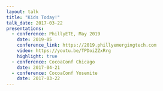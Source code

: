 ```yaml
---
layout: talk
title: "Kids Today!"
talk_date: 2017-03-22
presentations:
  - conference: PhillyETE, May 2019
    date: 2019-05
    conference_link: https://2019.phillyemergingtech.com
    video: https://youtu.be/TPDoiZZxRrg
    highlight: true
  - conference: CocoaConf Chicago
    date: 2017-04-21
  - conference: CocoaConf Yosemite
    date: 2017-03-22
---
```

